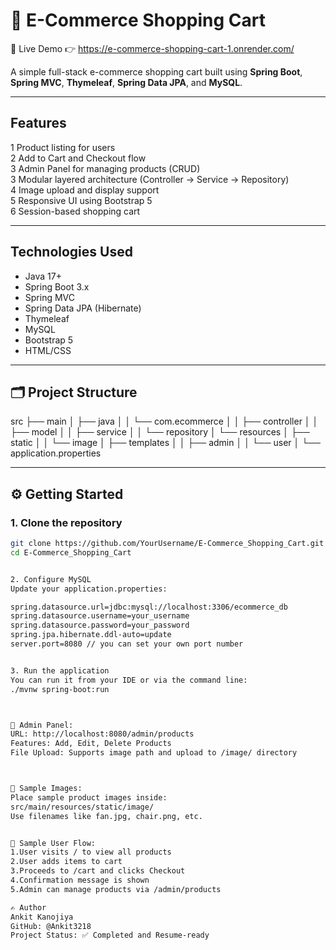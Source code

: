 # 🛒 E-Commerce Shopping Cart


🔗 Live Demo
👉 https://e-commerce-shopping-cart-1.onrender.com/

A simple full-stack e-commerce shopping cart built using **Spring Boot**, **Spring MVC**, **Thymeleaf**, **Spring Data JPA**, and **MySQL**.

---

##  Features

1 Product listing for users  
2 Add to Cart and Checkout flow  
3 Admin Panel for managing products (CRUD)  
3 Modular layered architecture (Controller → Service → Repository)  
4 Image upload and display support  
5 Responsive UI using Bootstrap 5  
6 Session-based shopping cart

---

## Technologies Used

- Java 17+
- Spring Boot 3.x
- Spring MVC
- Spring Data JPA (Hibernate)
- Thymeleaf
- MySQL
- Bootstrap 5
- HTML/CSS

---

## 🗂 Project Structure

src
├── main
│ ├── java
│ │ └── com.ecommerce
│ │ ├── controller
│ │ ├── model
│ │ ├── service
│ │ └── repository
│ └── resources
│ ├── static
│ │ └── image
│ ├── templates
│ │ ├── admin
│ │ └── user
│ └── application.properties




---

## ⚙ Getting Started

### 1. Clone the repository

```bash
git clone https://github.com/YourUsername/E-Commerce_Shopping_Cart.git
cd E-Commerce_Shopping_Cart


2. Configure MySQL
Update your application.properties:

spring.datasource.url=jdbc:mysql://localhost:3306/ecommerce_db
spring.datasource.username=your_username
spring.datasource.password=your_password
spring.jpa.hibernate.ddl-auto=update
server.port=8080 // you can set your own port number


3. Run the application
You can run it from your IDE or via the command line:
./mvnw spring-boot:run



🔐 Admin Panel:
URL: http://localhost:8080/admin/products
Features: Add, Edit, Delete Products
File Upload: Supports image path and upload to /image/ directory



📁 Sample Images:
Place sample product images inside:
src/main/resources/static/image/
Use filenames like fan.jpg, chair.png, etc.


🧪 Sample User Flow:
1.User visits / to view all products
2.User adds items to cart
3.Proceeds to /cart and clicks Checkout
4.Confirmation message is shown
5.Admin can manage products via /admin/products

✍️ Author
Ankit Kanojiya
GitHub: @Ankit3218
Project Status: ✅ Completed and Resume-ready










